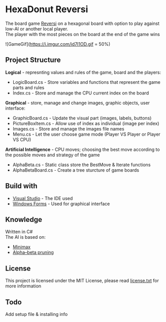 # HexaDonut Reversi 
The board game [Reversi](https://en.wikipedia.org/wiki/Reversi) on a hexagonal board with option to play against low-AI or another local player.  
The player with the most pieces on the board at the end of the game wins    
  
![GameGif](https://i.imgur.com/id7I1OD.gif = 50%)       
  
## Project Structure  
**Logical** - represnting values and rules of the game, board and the players:  
  * LogicBoard.cs - Store variables and functions that represent the game parts and rules  
  * Index.cs - Store and manage the CPU current index on the board  
  
**Graphical** - store, manage and change images, graphic objects, user interface:
  * GraphicBoard.cs - Update the visual part (images, labels, buttons)  
  * PictureBoxItem.cs -  Allow use of index as individual (image per index)  
  * Images.cs - Store and manage the images file names  
  * Menu.cs -  Let the user choose game mode (Player VS Player or Player VS CPU)  
  
**Artificial Intelligence** - CPU moves; choosing the best move according to the possible moves and strategy of the game  
  * AlphaBeta.cs - Static class store the BestMove & Iterate functions  
  * AlphaBetaBoard.cs - Create a tree sturcture of game boards  

## Build with  
* [Visual Studio](https://en.wikipedia.org/wiki/Microsoft_Visual_Studio) - The IDE used  
* [Windows Forms](https://en.wikipedia.org/wiki/Windows_Forms) - Used for graphical interface
  
## Knowledge 
Written in C#  
The AI is based on:  
* [Minimax](https://en.wikipedia.org/wiki/Minimax)  
* [Alpha–beta pruning](https://en.wikipedia.org/wiki/Alpha%E2%80%93beta_pruning)  
  
## License 
This project is licensed under the MIT License, please read [license.txt](https://github.com/x5queal/HexaDonut-Reversi/blob/master/license.txt) for more information  

## Todo  
Add setup file & installing info  
